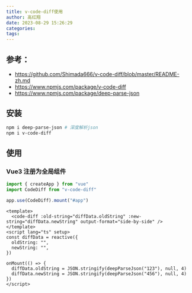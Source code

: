 ```yaml
---
title: v-code-diff使用
author: 高红翔
date: 2023-08-29 15:26:29
categories:
tags:
---
```


## 参考：

- https://github.com/Shimada666/v-code-diff/blob/master/README-zh.md
- https://www.npmjs.com/package/v-code-diff
- https://www.npmjs.com/package/deep-parse-json

## 安装

```bash
npm i deep-parse-json # 深度解析json
npm i v-code-diff


```

## 使用

### Vue3 注册为全局组件

```js
import { createApp } from "vue"
import CodeDiff from "v-code-diff"

app.use(CodeDiff).mount("#app")
```

```vue
<template>
  <code-diff :old-string="diffData.oldString" :new-string="diffData.newString" output-format="side-by-side" />
</template>
<script lang="ts" setup>
const diffData = reactive({
  oldString: "",
  newString: "",
})

onMount(() => {
  diffData.oldString = JSON.stringify(deepParseJson("123"), null, 4)
  diffData.newString = JSON.stringify(deepParseJson("456"), null, 4)
})
</script>
```
